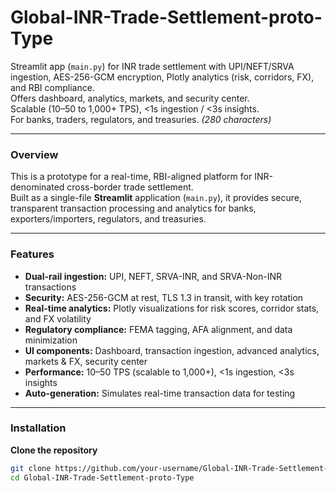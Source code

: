 # Global-INR-Trade-Settlement-proto-Type

Streamlit app (`main.py`) for INR trade settlement with UPI/NEFT/SRVA ingestion, AES-256-GCM encryption, Plotly analytics (risk, corridors, FX), and RBI compliance.  
Offers dashboard, analytics, markets, and security center.  
Scalable (10–50 to 1,000+ TPS), <1s ingestion / <3s insights.  
For banks, traders, regulators, and treasuries. *(280 characters)*

---

### Overview
This is a prototype for a real-time, RBI-aligned platform for INR-denominated cross-border trade settlement.  
Built as a single-file **Streamlit** application (`main.py`), it provides secure, transparent transaction processing and analytics for banks, exporters/importers, regulators, and treasuries.

---

### Features
- **Dual-rail ingestion:** UPI, NEFT, SRVA-INR, and SRVA-Non-INR transactions  
- **Security:** AES-256-GCM at rest, TLS 1.3 in transit, with key rotation  
- **Real-time analytics:** Plotly visualizations for risk scores, corridor stats, and FX volatility  
- **Regulatory compliance:** FEMA tagging, AFA alignment, and data minimization  
- **UI components:** Dashboard, transaction ingestion, advanced analytics, markets & FX, security center  
- **Performance:** 10–50 TPS (scalable to 1,000+), <1s ingestion, <3s insights  
- **Auto-generation:** Simulates real-time transaction data for testing  

---

### Installation

**Clone the repository**
```bash
git clone https://github.com/your-username/Global-INR-Trade-Settlement-proto-Type.git
cd Global-INR-Trade-Settlement-proto-Type
